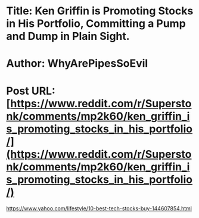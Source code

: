 # Title: Ken Griffin is Promoting Stocks in His Portfolio, Committing a Pump and Dump in Plain Sight.
# Author: WhyArePipesSoEvil
# Post URL: [https://www.reddit.com/r/Superstonk/comments/mp2k60/ken_griffin_is_promoting_stocks_in_his_portfolio/](https://www.reddit.com/r/Superstonk/comments/mp2k60/ken_griffin_is_promoting_stocks_in_his_portfolio/)


https://www.yahoo.com/lifestyle/10-best-tech-stocks-buy-144607854.html